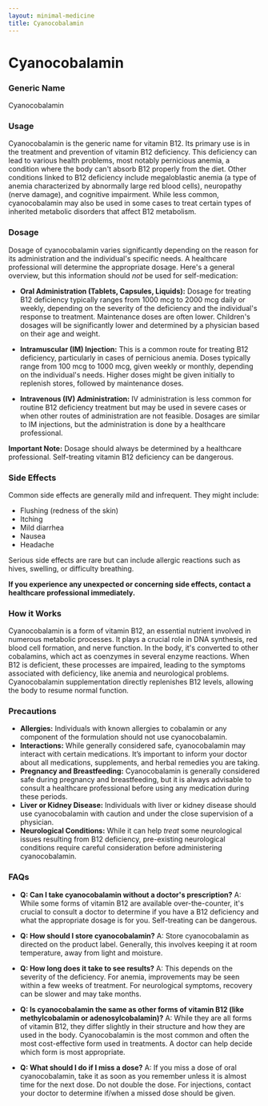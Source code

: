 ```yaml
---
layout: minimal-medicine
title: Cyanocobalamin
---
```


# Cyanocobalamin
### Generic Name
Cyanocobalamin

### Usage
Cyanocobalamin is the generic name for vitamin B12.  Its primary use is in the treatment and prevention of vitamin B12 deficiency.  This deficiency can lead to various health problems, most notably pernicious anemia, a condition where the body can't absorb B12 properly from the diet.  Other conditions linked to B12 deficiency include megaloblastic anemia (a type of anemia characterized by abnormally large red blood cells),  neuropathy (nerve damage), and cognitive impairment.  While less common, cyanocobalamin may also be used in some cases to treat certain types of inherited metabolic disorders that affect B12 metabolism.

### Dosage

Dosage of cyanocobalamin varies significantly depending on the reason for its administration and the individual's specific needs.  A healthcare professional will determine the appropriate dosage.  Here's a general overview, but this information should *not* be used for self-medication:


* **Oral Administration (Tablets, Capsules, Liquids):**  Dosage for treating B12 deficiency typically ranges from 1000 mcg to 2000 mcg daily or weekly, depending on the severity of the deficiency and the individual's response to treatment.  Maintenance doses are often lower.  Children's dosages will be significantly lower and determined by a physician based on their age and weight.

* **Intramuscular (IM) Injection:** This is a common route for treating B12 deficiency, particularly in cases of pernicious anemia. Doses typically range from 100 mcg to 1000 mcg, given weekly or monthly, depending on the individual's needs.  Higher doses might be given initially to replenish stores, followed by maintenance doses.  

* **Intravenous (IV) Administration:** IV administration is less common for routine B12 deficiency treatment but may be used in severe cases or when other routes of administration are not feasible. Dosages are similar to IM injections, but the administration is done by a healthcare professional.


**Important Note:**  Dosage should always be determined by a healthcare professional.  Self-treating vitamin B12 deficiency can be dangerous.


### Side Effects

Common side effects are generally mild and infrequent. They might include:

* Flushing (redness of the skin)
* Itching
* Mild diarrhea
* Nausea
* Headache

Serious side effects are rare but can include allergic reactions such as hives, swelling, or difficulty breathing.

**If you experience any unexpected or concerning side effects, contact a healthcare professional immediately.**

### How it Works

Cyanocobalamin is a form of vitamin B12, an essential nutrient involved in numerous metabolic processes.  It plays a crucial role in DNA synthesis, red blood cell formation, and nerve function.  In the body, it's converted to other cobalamins, which act as coenzymes in several enzyme reactions.  When B12 is deficient, these processes are impaired, leading to the symptoms associated with deficiency, like anemia and neurological problems. Cyanocobalamin supplementation directly replenishes B12 levels, allowing the body to resume normal function.

### Precautions

* **Allergies:** Individuals with known allergies to cobalamin or any component of the formulation should not use cyanocobalamin.
* **Interactions:** While generally considered safe, cyanocobalamin may interact with certain medications.  It’s important to inform your doctor about all medications, supplements, and herbal remedies you are taking.
* **Pregnancy and Breastfeeding:**  Cyanocobalamin is generally considered safe during pregnancy and breastfeeding, but it is always advisable to consult a healthcare professional before using any medication during these periods.
* **Liver or Kidney Disease:** Individuals with liver or kidney disease should use cyanocobalamin with caution and under the close supervision of a physician.
* **Neurological Conditions:** While it can help *treat* some neurological issues resulting from B12 deficiency, pre-existing neurological conditions require careful consideration before administering cyanocobalamin.


### FAQs

* **Q: Can I take cyanocobalamin without a doctor's prescription?**  A:  While some forms of vitamin B12 are available over-the-counter, it's crucial to consult a doctor to determine if you have a B12 deficiency and what the appropriate dosage is for you.  Self-treating can be dangerous.

* **Q: How should I store cyanocobalamin?** A: Store cyanocobalamin as directed on the product label.  Generally, this involves keeping it at room temperature, away from light and moisture.

* **Q:  How long does it take to see results?** A: This depends on the severity of the deficiency. For anemia, improvements may be seen within a few weeks of treatment. For neurological symptoms, recovery can be slower and may take months.

* **Q: Is cyanocobalamin the same as other forms of vitamin B12 (like methylcobalamin or adenosylcobalamin)?** A:  While they are all forms of vitamin B12, they differ slightly in their structure and how they are used in the body. Cyanocobalamin is the most common and often the most cost-effective form used in treatments.  A doctor can help decide which form is most appropriate.

* **Q: What should I do if I miss a dose?** A: If you miss a dose of oral cyanocobalamin, take it as soon as you remember unless it is almost time for the next dose. Do not double the dose.  For injections, contact your doctor to determine if/when a missed dose should be given.
